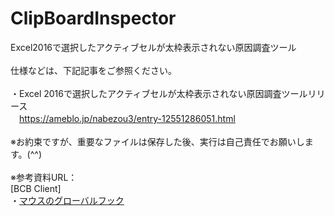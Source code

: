 # ClipBoardInspector
Excel2016で選択したアクティブセルが太枠表示されない原因調査ツール<br>
<br>
仕様などは、下記記事をご参照ください。<br>
<br>
・Excel 2016で選択したアクティブセルが太枠表示されない原因調査ツールリリース<br>
　https://ameblo.jp/nabezou3/entry-12551286051.html<br>
<br>
※お約束ですが、重要なファイルは保存した後、実行は自己責任でお願いします。(^^)
<br>
<br>
※参考資料URL：<br>
\[BCB Client\]<br>
・[マウスのグローバルフック](http://bcb.client.jp/tips/008_mouse_ghook_dll.html)<br>
